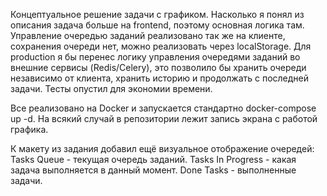 Концептуальное решение задачи с графиком.
Насколько я понял из описания задача больше на frontend, поэтому основная логика там.
Управление очередью заданий реализовано так же на клиенте, сохранения очереди нет, можно реализовать через localStorage.
Для production я бы перенес логику управления очередями заданий во внешние сервисы (Redis/Celery), это позволило бы хранить очереди независимо от клиента, 
хранить историю и продолжать с последней задачи.
Тесты опустил для экономии времени.

Все реализовано на Docker и запускается стандартно docker-compose up -d.
На всякий случай в репозитории лежит запись экрана с работой графика.

К макету из задания добавил ещё визуальное отображение очередей: 
Tasks Queue - текущая очередь заданий.
Tasks In Progress - какая задача выполняется в данный момент.
Done Tasks - выполненные задачи.
